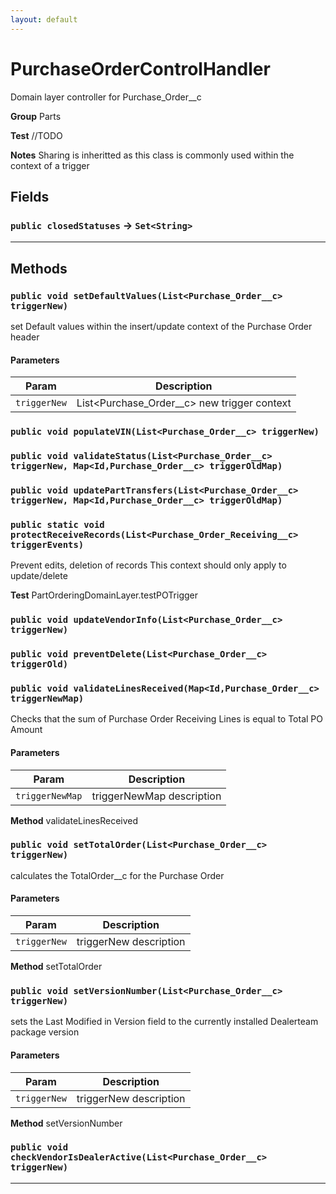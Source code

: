 ```yaml
---
layout: default
---
```

# PurchaseOrderControlHandler

Domain layer controller for Purchase_Order__c


**Group** Parts


**Test** //TODO


**Notes** Sharing is inheritted as this class is commonly used within the context of a trigger

## Fields

### `public closedStatuses` → `Set<String>`


---
## Methods
### `public void setDefaultValues(List<Purchase_Order__c> triggerNew)`

set Default values within the insert/update context of the Purchase Order header

#### Parameters

|Param|Description|
|---|---|
|`triggerNew`|List<Purchase_Order__c> new trigger context|

### `public void populateVIN(List<Purchase_Order__c> triggerNew)`
### `public void validateStatus(List<Purchase_Order__c> triggerNew, Map<Id,Purchase_Order__c> triggerOldMap)`
### `public void updatePartTransfers(List<Purchase_Order__c> triggerNew, Map<Id,Purchase_Order__c> triggerOldMap)`
### `public static void protectReceiveRecords(List<Purchase_Order_Receiving__c> triggerEvents)`

Prevent edits, deletion of records This context should only apply to update/delete


**Test** PartOrderingDomainLayer.testPOTrigger

### `public void updateVendorInfo(List<Purchase_Order__c> triggerNew)`
### `public void preventDelete(List<Purchase_Order__c> triggerOld)`
### `public void validateLinesReceived(Map<Id,Purchase_Order__c> triggerNewMap)`

Checks that the sum of Purchase Order Receiving Lines is equal to Total PO Amount

#### Parameters

|Param|Description|
|---|---|
|`triggerNewMap`|triggerNewMap description|


**Method** validateLinesReceived

### `public void setTotalOrder(List<Purchase_Order__c> triggerNew)`

calculates the TotalOrder__c for the Purchase Order

#### Parameters

|Param|Description|
|---|---|
|`triggerNew`|triggerNew description|


**Method** setTotalOrder

### `public void setVersionNumber(List<Purchase_Order__c> triggerNew)`

sets the Last Modified in Version field to the currently installed Dealerteam package version

#### Parameters

|Param|Description|
|---|---|
|`triggerNew`|triggerNew description|


**Method** setVersionNumber

### `public void checkVendorIsDealerActive(List<Purchase_Order__c> triggerNew)`
---
